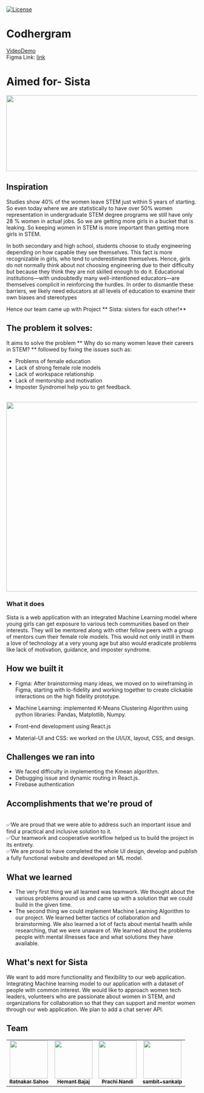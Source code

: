 [fork]: ../../fork
[pr]: ../../compare
[contributing]: CONTRIBUTING.md

[![License](https://img.shields.io/badge/License-Apache%202.0-blue.svg)](https://opensource.org/licenses/Apache-2.0) 

<!-- Banner goes here -->

# Codhergram
[VideoDemo]()
<br>
Figma Link: [link]()
<!-- Details goes here -->


# Aimed for- Sista
<p align="center">
<img src="![image](https://github.com/prachi237/Sista/blob/master/full_width.png)" width="700" height="200" >
</p>

## Inspiration
Studies show 40% of the women leave STEM just within 5 years of starting. So even today where we are statistically to have over 50% women representation in undergraduate STEM degree programs we still have only 28 % women in actual jobs. So we are getting more girls in a bucket that is leaking.
So keeping women in STEM is more important than getting more girls in STEM.

In both secondary and high school, students choose to study engineering depending on how capable they see themselves. This fact is more recognizable in girls, who tend to underestimate themselves. Hence, girls do not normally think about not choosing engineering due to their difficulty but because they think they are not skilled enough to do it. Educational institutions—with undoubtedly many well-intentioned educators—are themselves complicit in reinforcing the hurdles. In order to dismantle these barriers, we likely need educators at all levels of education to examine their own biases and stereotypes

Hence our team came up with Project ** Sista: sisters for each other!**
## The problem it solves:
It aims to solve the problem ** Why do so many women leave their careers in STEM? ** followed by fixing the issues such as:

* Problems of female education
* Lack of strong female role models
* Lack of workspace relationship
* Lack of mentorship and motivation
* Imposter Syndromel help you to get feedback. 

<br>
<img src="" width="700" height="500" >

### What it does
Sista is a web application with an integrated Machine Learning model where young girls can get exposure to various tech communities based on their interests. They will be mentored along with other fellow peers with a group of mentors cum their female role models. This would not only instill in them a love of technology at a very young age but also would eradicate problems like lack of motivation, guidance, and imposter syndrome.  

## How we built it
* Figma: After brainstorming many ideas, we moved on to wireframing in Figma, starting with lo-fidelity and working together to create clickable interactions on the high fidelity prototype.

* Machine Learning: implemented K-Means Clustering Algorithm using python libraries: Pandas, Matplotlib, Numpy.

* Front-end development using React.js

* Material-UI and CSS: we worked on the UI/UX, layout, CSS, and design.

## Challenges we ran into
* We faced difficulty in implementing the Kmean algorithm.
* Debugging issue and dynamic routing in React.js.
* Firebase authentication

## Accomplishments that we're proud of
<br/> ✅We are proud that we were able to address such an important issue and find a practical and inclusive solution to it. 
<br/> ✅Our teamwork and cooperative workflow helped us to build the project in its entirety. 
<br/> ✅We are proud to have completed the whole UI design, develop and publish a fully functional website and developed an ML model.
## What we learned
* The very first thing we all learned was teamwork.  We thought about the various problems around us and came up with a solution that we could build in the given time. 
* The second thing we could implement Machine Learning Algorithm to our project.
We learned better tactics of collaboration and brainstorming. We also learned a lot of facts about mental health while researching, that we were unaware of. We learned about the problems people with mental illnesses face and what solutions they have available.
## What's next for Sista
We want to add more functionality and flexibility to our web application. Integrating Machine learning model to our application with a dataset of people with common interest. We would like to approach women tech leaders, volunteers who are passionate about women in STEM, and organizations for collaboration so that they can support and mentor women through our web application. We plan to add a chat server API.


## Team
<table>
  <tr></tr>
    <td align="center"><a href="https://github.com/ratnakar5938"><img src="https://avatars.githubusercontent.com/u/80893583?v=4" width="100px;" alt=""/><br /><sub><b>Ratnakar Sahoo</b></sub></a><br /></td>
      <td align="center"><a href="https://github.com/ORKO06"><img src="https://avatars.githubusercontent.com/u/74568847?v=4" width="100px;" alt=""/><br /><sub><b>Hemant Bajaj</b></sub></a><br /></td>
    <td align="center"><a href="https://github.com/prachi237"><img src="https://avatars.githubusercontent.com/u/72700861?v=4" width="100px;" alt=""/><br /><sub><b>Prachi Nandi</b></sub></a><br /></td>
 <td align="center"><a href="https://github.com/sambit-sankalp"><img src="https://avatars.githubusercontent.com/sambit-sankalp" width="100px;" alt=""/><br /><sub><b>sambit-sankalp</b></sub></a><br /></td>
 

  </tr>
</table>
